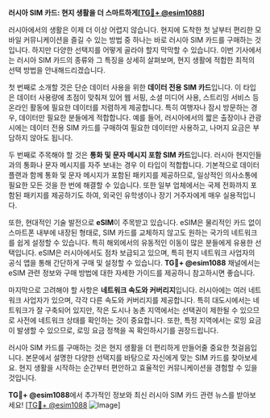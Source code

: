 **러시아 SIM 카드: 현지 생활을 더 스마트하게[[TG💪+ @esim1088](https://t.me/s/esim1088)]**

러시아에서의 생활은 이제 더 이상 어렵지 않습니다. 현지에 도착한 첫 날부터 편리한 모바일 커뮤니케이션을 즐길 수 있는 방법 중 하나는 바로 러시아 SIM 카드를 구매하는 것입니다. 하지만 다양한 선택지를 어떻게 골라야 할지 막막할 수 있습니다. 이번 기사에서는 러시아 SIM 카드의 종류와 그 특징을 상세히 살펴보며, 현지 생활에 적합한 최적의 선택 방법을 안내해드리겠습니다.

첫 번째로 소개할 것은 단순 데이터 사용을 위한 **데이터 전용 SIM 카드**입니다. 이 타입은 데이터 사용량에 초점이 맞춰져 있어 웹 서핑, 소셜 미디어 사용, 스트리밍 서비스 등 온라인 활동에 필요한 데이터를 저렴하게 제공합니다. 특히 여행자나 잠시 방문하는 경우, 데이터만 필요한 분들에게 적합합니다. 예를 들어, 러시아에서의 짧은 출장이나 관광 시에는 데이터 전용 SIM 카드를 구매하여 필요한 데이터만 사용하고, 나머지 요금은 부담하지 않아도 됩니다.

두 번째로 주목해야 할 것은 **통화 및 문자 메시지 포함 SIM 카드**입니다. 러시아 현지인들과의 통화나 문자 메시지를 자주 보내는 경우 이 타입이 적합합니다. 기본적으로 데이터 플랜과 함께 통화 및 문자 메시지가 포함된 패키지를 제공하므로, 일상적인 의사소통에 필요한 모든 것을 한 번에 해결할 수 있습니다. 또한 일부 업체에서는 국제 전화까지 포함된 패키지를 제공하기도 하여, 외국인 유학생이나 장기 거주자에게 매우 실용적입니다.

또한, 현대적인 기술 발전으로 **eSIM**이 주목받고 있습니다. eSIM은 물리적인 카드 없이 스마트폰 내부에 내장된 형태로, SIM 카드를 교체하지 않고도 원하는 국가의 네트워크를 쉽게 설정할 수 있습니다. 특히 해외에서의 유동적인 이동이 많은 분들에게 유용한 선택입니다. eSIM은 러시아에서도 점차 보급되고 있으며, 특히 현지 네트워크 사업자의 공식 앱을 통해 간단하게 구매 및 설정할 수 있습니다. **TG💪+ @esim1088** 채널에서는 eSIM 관련 정보와 구매 방법에 대한 자세한 가이드를 제공하니 참고하시면 좋습니다.

마지막으로 고려해야 할 사항은 **네트워크 속도와 커버리지**입니다. 러시아에는 여러 네트워크 사업자가 있으며, 각각 다른 속도와 커버리지를 제공합니다. 특히 대도시에서는 네트워크가 잘 구축되어 있지만, 작은 도시나 농촌 지역에서는 선택권이 제한될 수 있으므로 사전에 네트워크 상태를 확인하는 것이 중요합니다. 또한, 특정 지역에서는 로밍 요금이 발생할 수 있으므로, 로밍 요금 정책을 꼭 확인하시기를 권장드립니다.

러시아 SIM 카드를 구매하는 것은 현지 생활을 더 편리하게 만들어줄 중요한 첫걸음입니다. 본문에서 설명한 다양한 선택지를 바탕으로 자신에게 맞는 SIM 카드를 찾아보세요. 현지 생활을 시작하는 순간부터 편안하고 효율적인 커뮤니케이션을 경험할 수 있을 것입니다.

**TG💪+ @esim1088**에서 추가적인 정보와 최신 러시아 SIM 카드 관련 뉴스를 받아보세요! [[TG💪+ @esim1088](https://t.me/s/esim1088) ![Image](https://i.postimg.cc/Y0z9fWf4/image.png)]